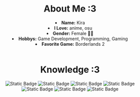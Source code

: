 <body>
  <center>
<h1 align="center">About Me :3</h1>
<li>
  <b>Name:</b> Kira
</li>
<li>
  <b>I Love:</b> anime, osu
</li>
<li>
  <b>Gender:</b> Female 🏳️‍⚧️
</li>
<li>
  <b>Hobbys:</b> Game Development, Programming, Gaming
</li>
<li>
  <b>Favorite Game:</b> Borderlands 2
</li>
<br>
<h1 align="center">Knowledge :3</h1>
<p align="center"><img alt="Static Badge" src="https://img.shields.io/badge/C%23-%23512BD4?style=for-the-badge&logo=csharp&labelColor=%23512BD4&link=https%3A%2F%2Fgithub.com%2FIleriayo%2Fmarkdown-badges">
 <img alt="Static Badge" src="https://img.shields.io/badge/C%2B%2B-green?style=for-the-badge&logo=cplusplus&link=https%3A%2F%2Fgithub.com%2FIleriayo%2Fmarkdown-badges"> <img alt="Static Badge" src="https://img.shields.io/badge/JS-%234B4B77?style=for-the-badge&logo=javascript&labelColor=%234B4B77&link=https%3A%2F%2Fgithub.com%2FIleriayo%2Fmarkdown-badges"> <img alt="Static Badge" src="https://img.shields.io/badge/Lua-%232C2D72?style=for-the-badge&logo=lua&link=https%3A%2F%2Fgithub.com%2FIleriayo%2Fmarkdown-badges">
 <br>
<img alt="Static Badge" src="https://img.shields.io/badge/ADOBE%20AFTER%20EFFECTS-%230058CC?style=for-the-badge&logo=adobeaftereffects&link=https%3A%2F%2Fgithub.com%2FIleriayo%2Fmarkdown-badges"> <img alt="Static Badge" src="https://img.shields.io/badge/HTML5-%23E34F26?style=for-the-badge&logo=html5&logoColor=%23FFFFFF&link=https%3A%2F%2Fgithub.com%2FIleriayo%2Fmarkdown-badges"> <img alt="Static Badge" src="https://img.shields.io/badge/css3-%231572B6?style=for-the-badge&logo=html5&logoColor=%23FFFFFF&link=https%3A%2F%2Fgithub.com%2FIleriayo%2Fmarkdown-badges">





</p>
</body>
